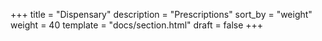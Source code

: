 +++
title = "Dispensary"
description = "Prescriptions"
sort_by = "weight"
weight = 40
template = "docs/section.html"
draft = false
+++
